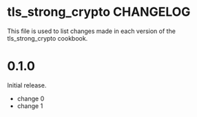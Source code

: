 # tls_strong_crypto CHANGELOG

This file is used to list changes made in each version of the tls_strong_crypto cookbook.

# 0.1.0

Initial release.

- change 0
- change 1

